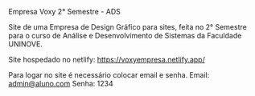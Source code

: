 Empresa Voxy 2° Semestre - ADS

Site de uma Empresa de Design Gráfico para sites, feita no 2° Semestre para o curso de Análise e Desenvolvimento de Sistemas da Faculdade UNINOVE.

Site hospedado no netlify: https://voxyempresa.netlify.app/

Para logar no site é necessário colocar email e senha.
Email: admin@aluno.com
Senha: 1234